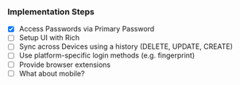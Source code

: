 ### Implementation Steps

- [x] Access Passwords via Primary Password
- [ ] Setup UI with Rich
- [ ] Sync across Devices using a history (DELETE, UPDATE, CREATE)
- [ ] Use platform-specific login methods (e.g. fingerprint)
- [ ] Provide browser extensions
- [ ] What about mobile?
